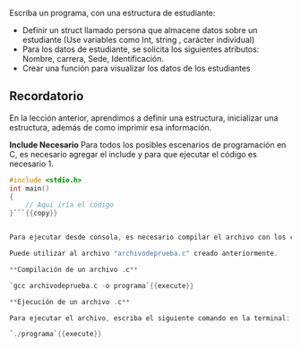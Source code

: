 Escriba un programa, con una estructura de estudiante:
 - Definir un struct llamado persona que almacene datos sobre un estudiante (Use variables como Int,  string , carácter individual)
 - Para los datos de estudiante, se solicita los siguientes atributos: Nombre, carrera, Sede, Identificación.
 - Crear una función para visualizar los datos de los estudiantes












## Recordatorio


En la lección anterior, aprendimos a definir una estructura, inicializar una estructura, además de como imprimir esa información.

**Include Necesario**
Para todos los posibles escenarios de programación en C, es necesario agregar el include y para que ejecutar el código es necesario 1.

```C
#include <stdio.h>
int main()
{
    // Aqui iría el código
}```{{copy}}


Para ejecutar desde consola, es necesario compilar el archivo con los cambios realizados:

Puede utilizar al archivo "archivodeprueba.c" creado anteriormente. 

**Compilación de un archivo .c**

`gcc archivodeprueba.c -o programa`{{execute}}

**Ejecución de un archivo .c**

Para ejecutar el archivo, escriba el siguiente comando en la terminal:

`./programa`{{execute}}

